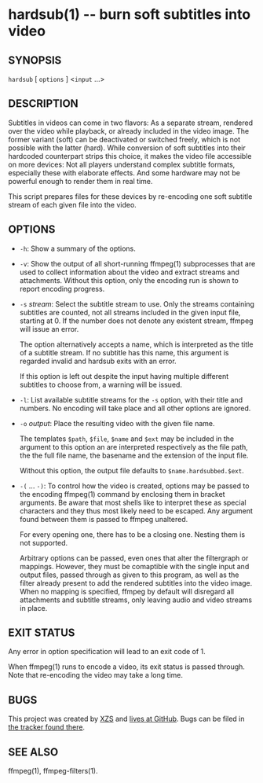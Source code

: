 hardsub(1) -- burn soft subtitles into video
============================================

## SYNOPSIS

`hardsub` [ `options` ] <`input` ...>


## DESCRIPTION

Subtitles in videos can come in two flavors: As a separate stream, rendered over the video while playback, or already included in the video image. The former variant (soft) can be deactivated or switched freely, which is not possible with the latter (hard). While conversion of soft subtitles into their hardcoded counterpart strips this choice, it makes the video file accessible on more devices: Not all players understand complex subtitle formats, especially these with elaborate effects. And some hardware may not be powerful enough to render them in real time.

This script prepares files for these devices by re-encoding one soft subtitle stream of each given file into the video.


## OPTIONS

  - `-h`:
    Show a summary of the options.

  - `-v`:
    Show the output of all short-running ffmpeg(1) subprocesses that are used to collect information about the video and extract streams and attachments. Without this option, only the encoding run is shown to report encoding progress.

  - `-s` _stream_:
    Select the subtitle stream to use. Only the streams containing subtitles are counted, not all streams included in the given input file, starting at 0. If the number does not denote any existent stream, ffmpeg will issue an error.

    The option alternatively accepts a name, which is interpreted as the title of a subtitle stream. If no subtitle has this name, this argument is regarded invalid and hardsub exits with an error.

    If this option is left out despite the input having multiple different subtitles to choose from, a warning will be issued.

  - `-l`:
    List available subtitle streams for the `-s` option, with their title and numbers. No encoding will take place and all other options are ignored.

  - `-o` _output_:
    Place the resulting video with the given file name.

    The templates `$path`, `$file`, `$name` and `$ext` may be included in the argument to this option an are interpreted respectively as the file path, the the full file name, the basename and the extension of the input file.

    Without this option, the output file defaults to `$name.hardsubbed.$ext`.

  - `-(` ... `-)`:
    To control how the video is created, options may be passed to the encoding ffmpeg(1) command by enclosing them in bracket arguments. Be aware that most shells like to interpret these as special characters and they thus most likely need to be escaped. Any argument found between them is passed to ffmpeg unaltered.

    For every opening one, there has to be a closing one. Nesting them is not supported.

    Arbitrary options can be passed, even ones that alter the filtergraph or mappings. However, they must be comaptible with the single input and output files, passed through as given to this program, as well as the filter already present to add the rendered subtitles into the video image. When no mapping is specified, ffmpeg by default will disregard all attachments and subtitle streams, only leaving audio and video streams in place.


## EXIT STATUS

Any error in option specification will lead to an exit code of 1.

When ffmpeg(1) runs to encode a video, its exit status is passed through. Note that re-encoding the video may take a long time.


## BUGS

This project was created by [XZS](mailto:d.f.fischer@web.de) and [lives at GitHub](http://github.com/dffischer/hardsub). Bugs can be filed in [the tracker found there](http://github.com/dffischer/hardsub/issues).


## SEE ALSO

ffmpeg(1), ffmpeg-filters(1).
